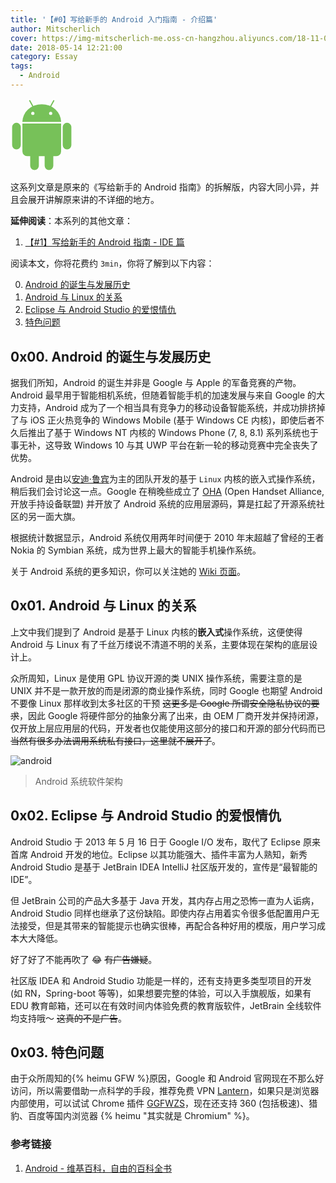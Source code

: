 ```yaml
---
title: '【#0】写给新手的 Android 入门指南 - 介绍篇'
author: Mitscherlich
cover: https://img-mitscherlich-me.oss-cn-hangzhou.aliyuncs.com/18-11-03/The-Android-software-stack.png
date: 2018-05-14 12:21:00
category: Essay
tags:
  - Android
---
```


<img class="mb-4" src="data:image/svg+xml,%3C?xml version='1.0' encoding='UTF-8' standalone='no'?%3E %3Csvg xmlns='http://www.w3.org/2000/svg' xmlns:xlink='http://www.w3.org/1999/xlink' viewBox='-147 -70 294 345'%3E %3Cg fill='%2377C159'%3E %3Cuse stroke-width='14.4' xlink:href='%23b' stroke='%23FFF'/%3E %3Cuse xlink:href='%23a' transform='scale(-1,1)'/%3E %3Cg id='a' stroke='%23FFF' stroke-width='7.2'%3E %3Crect rx='6.5' transform='rotate(29)' height='86' width='13' y='-86' x='14'/%3E %3Crect id='c' rx='24' height='133' width='48' y='41' x='-143'/%3E %3Cuse y='97' x='85' xlink:href='%23c'/%3E %3C/g%3E %3Cg id='b'%3E %3Cellipse cy='41' rx='91' ry='84'/%3E %3Crect rx='22' height='182' width='182' y='20' x='-91'/%3E %3C/g%3E %3C/g%3E %3Cg stroke='%23FFF' stroke-width='7.2' fill='%23FFF'%3E %3Cpath d='m-95 44.5h190'/%3E%3Ccircle cx='-42' r='4'/%3E%3Ccircle cx='42' r='4'/%3E %3C/g%3E %3C/svg%3E" width="100">

这系列文章是原来的《写给新手的 Android 指南》的拆解版，内容大同小异，并且会展开讲解原来讲的不详细的地方。

**延伸阅读**：本系列的其他文章：

1. [【#1】写给新手的 Android 指南 - IDE 篇](/tech/2018/android-starter-1/)
<!-- 2. [【#2】写给新手的 Android 指南 - Gradle 篇](/tech/2018/android-starter-2/) -->
<!-- 3. [【#3】写给新手的 Android 指南 - GUI 篇](/tech/2018/android-starter-3/) -->
<!-- 4. [【#4】写给新手的 Android 指南 - 调试工具篇](/tech/2018/android-starter-4/) -->
<!-- 5. [【#5】写给新手的 Android 指南 - JNI 篇](/tech/2018/android-starter-5/) -->

阅读本文，你将花费约 `3min`，你将了解到以下内容：

0. [Android 的诞生与发展历史](#0x00-Android-的诞生与发展历史)
1. [Android 与 Linux 的关系](#0x01-Android-与-Linux-的关系)
2. [Eclipse 与 Android Studio 的爱恨情仇](#0x02-Eclipse-与-Android-Studio-的爱恨情仇)
3. [特色问题](#0x03-特色问题)

<!-- more -->

## 0x00. Android 的诞生与发展历史

据我们所知，Android 的诞生并非是 Google 与 Apple 的军备竞赛的产物。Android 最早用于智能相机系统，但随着智能手机的加速发展与来自 Google 的大力支持，Android 成为了一个相当具有竞争力的移动设备智能系统，并成功排挤掉了与 iOS 正火热竞争的 Windows Mobile (基于 Windows CE 内核)，即使后者不久后推出了基于 Windows NT 内核的 Windows Phone (7, 8, 8.1) 系列系统也于事无补，这导致 Windows 10 与其 UWP 平台在新一轮的移动竞赛中完全丧失了优势。

Android 是由以[安迪·鲁宾](https://zh.wikipedia.org/wiki/%E5%AE%89%E8%BF%AA%C2%B7%E9%B2%81%E5%AE%BE)为主的团队开发的基于 `Linux` 内核的嵌入式操作系统，稍后我们会讨论这一点。Google 在稍晚些成立了 [OHA](https://zh.wikipedia.org/wiki/%E9%96%8B%E6%94%BE%E6%89%8B%E6%A9%9F%E8%81%AF%E7%9B%9F) (Open Handset Alliance, 开放手持设备联盟) 并开放了 Android 系统的应用层源码，算是扛起了开源系统社区的另一面大旗。

根据统计数据显示，Android 系统仅用两年时间便于 2010 年末超越了曾经的王者 Nokia 的 Symbian 系统，成为世界上最大的智能手机操作系统。

关于 Android 系统的更多知识，你可以关注她的 [Wiki 页面](https://zh.wikipedia.org/wiki/Android)。

## 0x01. Android 与 Linux 的关系

上文中我们提到了 Android 是基于 Linux 内核的**嵌入式**操作系统，这便使得 Android 与 Linux 有了千丝万缕说不清道不明的关系，主要体现在架构的底层设计上。

众所周知，Linux 是使用 GPL 协议开源的类 UNIX 操作系统，需要注意的是 UNIX 并不是一款开放的而是闭源的商业操作系统，同时 Google 也期望 Android 不要像 Linux 那样收到太多社区的干预 ~~这更多是 Google 所谓安全隐私协议的要求~~，因此 Google 将硬件部分的抽象分离了出来，由 OEM 厂商开发并保持闭源，仅开放上层应用层的代码，开发者也仅能使用这部分的接口和开源的部分代码而已 ~~当然有很多办法调用系统私有接口，这里就不展开了~~。

![android](https://img-mitscherlich-me.oss-cn-hangzhou.aliyuncs.com/18-11-03/The-Android-software-stack.png)

> Android 系统软件架构

## 0x02. Eclipse 与 Android Studio 的爱恨情仇

Android Studio 于 2013 年 5 月 16 日于 Google I/O 发布，取代了 Eclipse 原来首席 Android 开发的地位。Eclipse 以其功能强大、插件丰富为人熟知，新秀 Android Studio 是基于 JetBrain IDEA IntelliJ 社区版开发的，宣传是“最智能的 IDE”。

但 JetBrain 公司的产品大多基于 Java 开发，其内存占用之恐怖一直为人诟病，Android Studio 同样也继承了这份缺陷。即使内存占用着实令很多低配置用户无法接受，但是其带来的智能提示也确实很棒，再配合各种好用的模版，用户学习成本大大降低。

好了好了不能再吹了 😂 ~~有广告嫌疑~~。

社区版 IDEA 和 Android Studio 功能是一样的，还有支持更多类型项目的开发 (如 RN，Spring-boot 等等)，如果想要完整的体验，可以入手旗舰版，如果有 EDU 教育邮箱，还可以在有效时间内体验免费的教育版软件，JetBrain 全线软件均支持哦～ ~~这真的不是广告~~。

## 0x03. 特色问题

由于众所周知的{% heimu GFW %}原因，Google 和 Android 官网现在不那么好访问，所以需要借助一点科学的手段，推荐免费 VPN [Lantern](https://github.com/getlantern/forum/issues/833)，如果只是浏览器内部使用，可以试试 Chrome 插件 [GGFWZS](https://ggfwzs.com)，现在还支持 360 (包括极速)、猎豹、百度等国内浏览器 {% heimu "其实就是 Chromium" %}。

### 参考链接

1. [Android - 维基百科，自由的百科全书](https://zh.wikipedia.org/wiki/Android)
